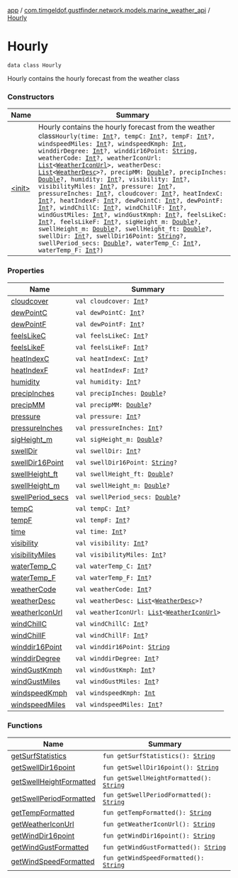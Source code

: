 [app](../../index.md) / [com.timgeldof.gustfinder.network.models.marine_weather_api](../index.md) / [Hourly](./index.md)

# Hourly

`data class Hourly`

Hourly contains the hourly forecast from the weather class

### Constructors

| Name | Summary |
|---|---|
| [&lt;init&gt;](-init-.md) | Hourly contains the hourly forecast from the weather class`Hourly(time: `[`Int`](https://kotlinlang.org/api/latest/jvm/stdlib/kotlin/-int/index.html)`?, tempC: `[`Int`](https://kotlinlang.org/api/latest/jvm/stdlib/kotlin/-int/index.html)`?, tempF: `[`Int`](https://kotlinlang.org/api/latest/jvm/stdlib/kotlin/-int/index.html)`?, windspeedMiles: `[`Int`](https://kotlinlang.org/api/latest/jvm/stdlib/kotlin/-int/index.html)`?, windspeedKmph: `[`Int`](https://kotlinlang.org/api/latest/jvm/stdlib/kotlin/-int/index.html)`, winddirDegree: `[`Int`](https://kotlinlang.org/api/latest/jvm/stdlib/kotlin/-int/index.html)`?, winddir16Point: `[`String`](https://kotlinlang.org/api/latest/jvm/stdlib/kotlin/-string/index.html)`, weatherCode: `[`Int`](https://kotlinlang.org/api/latest/jvm/stdlib/kotlin/-int/index.html)`?, weatherIconUrl: `[`List`](https://kotlinlang.org/api/latest/jvm/stdlib/kotlin.collections/-list/index.html)`<`[`WeatherIconUrl`](../-weather-icon-url/index.md)`>, weatherDesc: `[`List`](https://kotlinlang.org/api/latest/jvm/stdlib/kotlin.collections/-list/index.html)`<`[`WeatherDesc`](../-weather-desc/index.md)`>?, precipMM: `[`Double`](https://kotlinlang.org/api/latest/jvm/stdlib/kotlin/-double/index.html)`?, precipInches: `[`Double`](https://kotlinlang.org/api/latest/jvm/stdlib/kotlin/-double/index.html)`?, humidity: `[`Int`](https://kotlinlang.org/api/latest/jvm/stdlib/kotlin/-int/index.html)`?, visibility: `[`Int`](https://kotlinlang.org/api/latest/jvm/stdlib/kotlin/-int/index.html)`?, visibilityMiles: `[`Int`](https://kotlinlang.org/api/latest/jvm/stdlib/kotlin/-int/index.html)`?, pressure: `[`Int`](https://kotlinlang.org/api/latest/jvm/stdlib/kotlin/-int/index.html)`?, pressureInches: `[`Int`](https://kotlinlang.org/api/latest/jvm/stdlib/kotlin/-int/index.html)`?, cloudcover: `[`Int`](https://kotlinlang.org/api/latest/jvm/stdlib/kotlin/-int/index.html)`?, heatIndexC: `[`Int`](https://kotlinlang.org/api/latest/jvm/stdlib/kotlin/-int/index.html)`?, heatIndexF: `[`Int`](https://kotlinlang.org/api/latest/jvm/stdlib/kotlin/-int/index.html)`?, dewPointC: `[`Int`](https://kotlinlang.org/api/latest/jvm/stdlib/kotlin/-int/index.html)`?, dewPointF: `[`Int`](https://kotlinlang.org/api/latest/jvm/stdlib/kotlin/-int/index.html)`?, windChillC: `[`Int`](https://kotlinlang.org/api/latest/jvm/stdlib/kotlin/-int/index.html)`?, windChillF: `[`Int`](https://kotlinlang.org/api/latest/jvm/stdlib/kotlin/-int/index.html)`?, windGustMiles: `[`Int`](https://kotlinlang.org/api/latest/jvm/stdlib/kotlin/-int/index.html)`?, windGustKmph: `[`Int`](https://kotlinlang.org/api/latest/jvm/stdlib/kotlin/-int/index.html)`?, feelsLikeC: `[`Int`](https://kotlinlang.org/api/latest/jvm/stdlib/kotlin/-int/index.html)`?, feelsLikeF: `[`Int`](https://kotlinlang.org/api/latest/jvm/stdlib/kotlin/-int/index.html)`?, sigHeight_m: `[`Double`](https://kotlinlang.org/api/latest/jvm/stdlib/kotlin/-double/index.html)`?, swellHeight_m: `[`Double`](https://kotlinlang.org/api/latest/jvm/stdlib/kotlin/-double/index.html)`?, swellHeight_ft: `[`Double`](https://kotlinlang.org/api/latest/jvm/stdlib/kotlin/-double/index.html)`?, swellDir: `[`Int`](https://kotlinlang.org/api/latest/jvm/stdlib/kotlin/-int/index.html)`?, swellDir16Point: `[`String`](https://kotlinlang.org/api/latest/jvm/stdlib/kotlin/-string/index.html)`?, swellPeriod_secs: `[`Double`](https://kotlinlang.org/api/latest/jvm/stdlib/kotlin/-double/index.html)`?, waterTemp_C: `[`Int`](https://kotlinlang.org/api/latest/jvm/stdlib/kotlin/-int/index.html)`?, waterTemp_F: `[`Int`](https://kotlinlang.org/api/latest/jvm/stdlib/kotlin/-int/index.html)`?)` |

### Properties

| Name | Summary |
|---|---|
| [cloudcover](cloudcover.md) | `val cloudcover: `[`Int`](https://kotlinlang.org/api/latest/jvm/stdlib/kotlin/-int/index.html)`?` |
| [dewPointC](dew-point-c.md) | `val dewPointC: `[`Int`](https://kotlinlang.org/api/latest/jvm/stdlib/kotlin/-int/index.html)`?` |
| [dewPointF](dew-point-f.md) | `val dewPointF: `[`Int`](https://kotlinlang.org/api/latest/jvm/stdlib/kotlin/-int/index.html)`?` |
| [feelsLikeC](feels-like-c.md) | `val feelsLikeC: `[`Int`](https://kotlinlang.org/api/latest/jvm/stdlib/kotlin/-int/index.html)`?` |
| [feelsLikeF](feels-like-f.md) | `val feelsLikeF: `[`Int`](https://kotlinlang.org/api/latest/jvm/stdlib/kotlin/-int/index.html)`?` |
| [heatIndexC](heat-index-c.md) | `val heatIndexC: `[`Int`](https://kotlinlang.org/api/latest/jvm/stdlib/kotlin/-int/index.html)`?` |
| [heatIndexF](heat-index-f.md) | `val heatIndexF: `[`Int`](https://kotlinlang.org/api/latest/jvm/stdlib/kotlin/-int/index.html)`?` |
| [humidity](humidity.md) | `val humidity: `[`Int`](https://kotlinlang.org/api/latest/jvm/stdlib/kotlin/-int/index.html)`?` |
| [precipInches](precip-inches.md) | `val precipInches: `[`Double`](https://kotlinlang.org/api/latest/jvm/stdlib/kotlin/-double/index.html)`?` |
| [precipMM](precip-m-m.md) | `val precipMM: `[`Double`](https://kotlinlang.org/api/latest/jvm/stdlib/kotlin/-double/index.html)`?` |
| [pressure](pressure.md) | `val pressure: `[`Int`](https://kotlinlang.org/api/latest/jvm/stdlib/kotlin/-int/index.html)`?` |
| [pressureInches](pressure-inches.md) | `val pressureInches: `[`Int`](https://kotlinlang.org/api/latest/jvm/stdlib/kotlin/-int/index.html)`?` |
| [sigHeight_m](sig-height_m.md) | `val sigHeight_m: `[`Double`](https://kotlinlang.org/api/latest/jvm/stdlib/kotlin/-double/index.html)`?` |
| [swellDir](swell-dir.md) | `val swellDir: `[`Int`](https://kotlinlang.org/api/latest/jvm/stdlib/kotlin/-int/index.html)`?` |
| [swellDir16Point](swell-dir16-point.md) | `val swellDir16Point: `[`String`](https://kotlinlang.org/api/latest/jvm/stdlib/kotlin/-string/index.html)`?` |
| [swellHeight_ft](swell-height_ft.md) | `val swellHeight_ft: `[`Double`](https://kotlinlang.org/api/latest/jvm/stdlib/kotlin/-double/index.html)`?` |
| [swellHeight_m](swell-height_m.md) | `val swellHeight_m: `[`Double`](https://kotlinlang.org/api/latest/jvm/stdlib/kotlin/-double/index.html)`?` |
| [swellPeriod_secs](swell-period_secs.md) | `val swellPeriod_secs: `[`Double`](https://kotlinlang.org/api/latest/jvm/stdlib/kotlin/-double/index.html)`?` |
| [tempC](temp-c.md) | `val tempC: `[`Int`](https://kotlinlang.org/api/latest/jvm/stdlib/kotlin/-int/index.html)`?` |
| [tempF](temp-f.md) | `val tempF: `[`Int`](https://kotlinlang.org/api/latest/jvm/stdlib/kotlin/-int/index.html)`?` |
| [time](time.md) | `val time: `[`Int`](https://kotlinlang.org/api/latest/jvm/stdlib/kotlin/-int/index.html)`?` |
| [visibility](visibility.md) | `val visibility: `[`Int`](https://kotlinlang.org/api/latest/jvm/stdlib/kotlin/-int/index.html)`?` |
| [visibilityMiles](visibility-miles.md) | `val visibilityMiles: `[`Int`](https://kotlinlang.org/api/latest/jvm/stdlib/kotlin/-int/index.html)`?` |
| [waterTemp_C](water-temp_-c.md) | `val waterTemp_C: `[`Int`](https://kotlinlang.org/api/latest/jvm/stdlib/kotlin/-int/index.html)`?` |
| [waterTemp_F](water-temp_-f.md) | `val waterTemp_F: `[`Int`](https://kotlinlang.org/api/latest/jvm/stdlib/kotlin/-int/index.html)`?` |
| [weatherCode](weather-code.md) | `val weatherCode: `[`Int`](https://kotlinlang.org/api/latest/jvm/stdlib/kotlin/-int/index.html)`?` |
| [weatherDesc](weather-desc.md) | `val weatherDesc: `[`List`](https://kotlinlang.org/api/latest/jvm/stdlib/kotlin.collections/-list/index.html)`<`[`WeatherDesc`](../-weather-desc/index.md)`>?` |
| [weatherIconUrl](weather-icon-url.md) | `val weatherIconUrl: `[`List`](https://kotlinlang.org/api/latest/jvm/stdlib/kotlin.collections/-list/index.html)`<`[`WeatherIconUrl`](../-weather-icon-url/index.md)`>` |
| [windChillC](wind-chill-c.md) | `val windChillC: `[`Int`](https://kotlinlang.org/api/latest/jvm/stdlib/kotlin/-int/index.html)`?` |
| [windChillF](wind-chill-f.md) | `val windChillF: `[`Int`](https://kotlinlang.org/api/latest/jvm/stdlib/kotlin/-int/index.html)`?` |
| [winddir16Point](winddir16-point.md) | `val winddir16Point: `[`String`](https://kotlinlang.org/api/latest/jvm/stdlib/kotlin/-string/index.html) |
| [winddirDegree](winddir-degree.md) | `val winddirDegree: `[`Int`](https://kotlinlang.org/api/latest/jvm/stdlib/kotlin/-int/index.html)`?` |
| [windGustKmph](wind-gust-kmph.md) | `val windGustKmph: `[`Int`](https://kotlinlang.org/api/latest/jvm/stdlib/kotlin/-int/index.html)`?` |
| [windGustMiles](wind-gust-miles.md) | `val windGustMiles: `[`Int`](https://kotlinlang.org/api/latest/jvm/stdlib/kotlin/-int/index.html)`?` |
| [windspeedKmph](windspeed-kmph.md) | `val windspeedKmph: `[`Int`](https://kotlinlang.org/api/latest/jvm/stdlib/kotlin/-int/index.html) |
| [windspeedMiles](windspeed-miles.md) | `val windspeedMiles: `[`Int`](https://kotlinlang.org/api/latest/jvm/stdlib/kotlin/-int/index.html)`?` |

### Functions

| Name | Summary |
|---|---|
| [getSurfStatistics](get-surf-statistics.md) | `fun getSurfStatistics(): `[`String`](https://kotlinlang.org/api/latest/jvm/stdlib/kotlin/-string/index.html) |
| [getSwellDir16point](get-swell-dir16point.md) | `fun getSwellDir16point(): `[`String`](https://kotlinlang.org/api/latest/jvm/stdlib/kotlin/-string/index.html) |
| [getSwellHeightFormatted](get-swell-height-formatted.md) | `fun getSwellHeightFormatted(): `[`String`](https://kotlinlang.org/api/latest/jvm/stdlib/kotlin/-string/index.html) |
| [getSwellPeriodFormatted](get-swell-period-formatted.md) | `fun getSwellPeriodFormatted(): `[`String`](https://kotlinlang.org/api/latest/jvm/stdlib/kotlin/-string/index.html) |
| [getTempFormatted](get-temp-formatted.md) | `fun getTempFormatted(): `[`String`](https://kotlinlang.org/api/latest/jvm/stdlib/kotlin/-string/index.html) |
| [getWeatherIconUrl](get-weather-icon-url.md) | `fun getWeatherIconUrl(): `[`String`](https://kotlinlang.org/api/latest/jvm/stdlib/kotlin/-string/index.html) |
| [getWindDir16point](get-wind-dir16point.md) | `fun getWindDir16point(): `[`String`](https://kotlinlang.org/api/latest/jvm/stdlib/kotlin/-string/index.html) |
| [getWindGustFormatted](get-wind-gust-formatted.md) | `fun getWindGustFormatted(): `[`String`](https://kotlinlang.org/api/latest/jvm/stdlib/kotlin/-string/index.html) |
| [getWindSpeedFormatted](get-wind-speed-formatted.md) | `fun getWindSpeedFormatted(): `[`String`](https://kotlinlang.org/api/latest/jvm/stdlib/kotlin/-string/index.html) |
